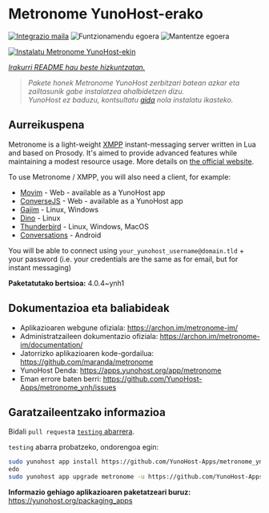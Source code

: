 <!--
Ohart ongi: README hau automatikoki sortu da <https://github.com/YunoHost/apps/tree/master/tools/readme_generator>ri esker
EZ editatu eskuz.
-->

# Metronome YunoHost-erako

[![Integrazio maila](https://apps.yunohost.org/badge/integration/metronome)](https://ci-apps.yunohost.org/ci/apps/metronome/)
![Funtzionamendu egoera](https://apps.yunohost.org/badge/state/metronome)
![Mantentze egoera](https://apps.yunohost.org/badge/maintained/metronome)

[![Instalatu Metronome YunoHost-ekin](https://install-app.yunohost.org/install-with-yunohost.svg)](https://install-app.yunohost.org/?app=metronome)

*[Irakurri README hau beste hizkuntzatan.](./ALL_README.md)*

> *Pakete honek Metronome YunoHost zerbitzari batean azkar eta zailtasunik gabe instalatzea ahalbidetzen dizu.*  
> *YunoHost ez baduzu, kontsultatu [gida](https://yunohost.org/install) nola instalatu ikasteko.*

## Aurreikuspena

Metronome is a light-weight [XMPP](https://en.wikipedia.org/wiki/XMPP) instant-messaging server written in Lua and based on Prosody. It's aimed to provide advanced features while maintaining a modest resource usage. More details on [the official website](https://archon.im/metronome-im/).

To use Metronome / XMPP, you will also need a client, for example:

- [Movim](https://movim.eu) - Web - available as a YunoHost app
- [ConverseJS](https://conversejs.org) - Web - available as a YunoHost app
- [Gajim](https://gajim.org/) - Linux, Windows
- [Dino](https://dino.im) - Linux
- [Thunderbird](https://www.thunderbird.net/fr/) - Linux, Windows, MacOS
- [Conversations](https://conversations.im/) - Android

You will be able to connect using `your_yunohost_username@domain.tld` + your password (i.e. your credentials are the same as for email, but for instant messaging)


**Paketatutako bertsioa:** 4.0.4~ynh1
## Dokumentazioa eta baliabideak

- Aplikazioaren webgune ofiziala: <https://archon.im/metronome-im/>
- Administratzaileen dokumentazio ofiziala: <https://archon.im/metronome-im/documentation/>
- Jatorrizko aplikazioaren kode-gordailua: <https://github.com/maranda/metronome>
- YunoHost Denda: <https://apps.yunohost.org/app/metronome>
- Eman errore baten berri: <https://github.com/YunoHost-Apps/metronome_ynh/issues>

## Garatzaileentzako informazioa

Bidali `pull request`a [`testing` abarrera](https://github.com/YunoHost-Apps/metronome_ynh/tree/testing).

`testing` abarra probatzeko, ondorengoa egin:

```bash
sudo yunohost app install https://github.com/YunoHost-Apps/metronome_ynh/tree/testing --debug
edo
sudo yunohost app upgrade metronome -u https://github.com/YunoHost-Apps/metronome_ynh/tree/testing --debug
```

**Informazio gehiago aplikazioaren paketatzeari buruz:** <https://yunohost.org/packaging_apps>
